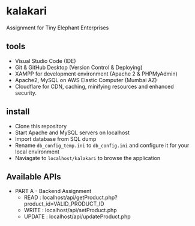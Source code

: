 # kalakari
 Assignment for Tiny Elephant Enterprises

## tools
- Visual Studio Code (IDE)
- Git & GitHub Desktop (Version Control & Deploying)
- XAMPP for development environment (Apache 2 & PHPMyAdmin)
- Apache2, MySQL on AWS Elastic Computer (Mumbai AZ)
- Cloudflare for CDN, caching, minifying resources and enhanced security.

## install
- Clone this repository
- Start Apache and MySQL servers on localhost
- Import database from SQL dump
- Rename ```db_config_temp.ini``` to ```db_config.ini``` and configure it for your local environment
- Naviagate to ```localhost/kalakari``` to browse the application

## Available APIs
- PART A - Backend Assignment
  - READ : localhost/api/getProduct.php?product_id=VALID_PRODUCT_ID
  - WRITE : localhost/api/setProduct.php
  - UPDATE : localhost/api/updateProduct.php


